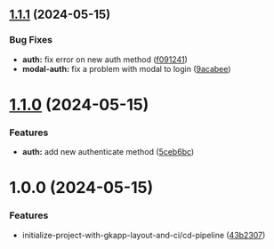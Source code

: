 ## [1.1.1](https://github.com/gkodo/gkodo.github.io/compare/v1.1.0...v1.1.1) (2024-05-15)


### Bug Fixes

* **auth:** fix error on new auth method ([f091241](https://github.com/gkodo/gkodo.github.io/commit/f0912417d5d550432125f98b6d71ccae4292f0b3))
* **modal-auth:** fix a problem with modal to login ([9acabee](https://github.com/gkodo/gkodo.github.io/commit/9acabee39411efd671f4e1c1472fb9e35534c3e1))

# [1.1.0](https://github.com/gkodo/gkodo.github.io/compare/v1.0.0...v1.1.0) (2024-05-15)

### Features

-   **auth:** add new authenticate method ([5ceb6bc](https://github.com/gkodo/gkodo.github.io/commit/5ceb6bc6ad07b3081985873309fdc0b5cde2907b))

# 1.0.0 (2024-05-15)

### Features

-   initialize-project-with-gkapp-layout-and-ci/cd-pipeline ([43b2307](https://github.com/gkodo/gkodo.github.io/commit/43b2307c15c9c1e8a79bf0edf2c0a29d2b24d4e9))
